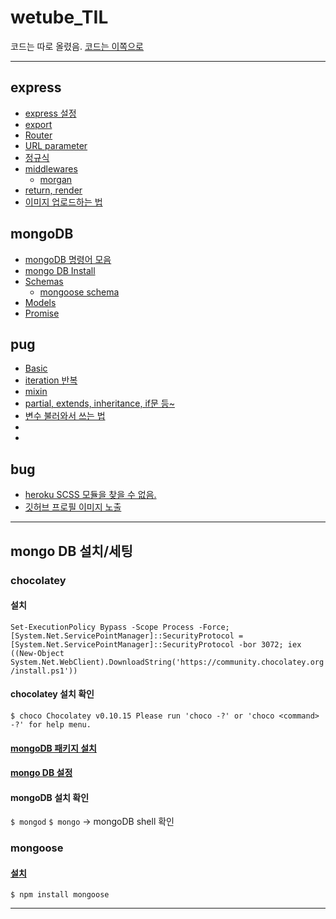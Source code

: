 # wetube_TIL

코드는 따로 올렸음.
<a href="https://github.com/leesaewa/wetube-reloaded">코드는 이쪽으로</a>

-------


## express
- <a href="https://github.com/leesaewa/wetube_TIL/blob/main/express/express_setting.md">express 설정</a>
- <a href="https://github.com/leesaewa/wetube_TIL/blob/main/express/export.md">export</a>
- <a href="https://github.com/leesaewa/wetube_TIL/blob/main/express/router.md">Router</a>
- <a href="https://github.com/leesaewa/wetube_TIL/blob/main/express/parameter.md">URL parameter</a>
- <a href="https://github.com/leesaewa/wetube_TIL/blob/main/express/parameter.md#%EC%A0%95%EA%B7%9C%EC%8B%9D">정규식</a>
- <a href="https://github.com/leesaewa/wetube_TIL/blob/main/express/middlewares.md">middlewares</a>
  - <a href="https://github.com/leesaewa/wetube_TIL/blob/main/express/morgan.md">morgan</a>
- <a href="https://github.com/leesaewa/wetube_TIL/blob/main/express/return_render.md">return, render</a>
- <a href="https://github.com/leesaewa/wetube_TIL/blob/main/express/img-upload.md">이미지 업로드하는 법</a>


## mongoDB
- <a href="https://github.com/leesaewa/wetube_TIL/blob/main/mongoDB/guide.md">mongoDB 명령어 모음</a>
- <a href="https://github.com/leesaewa/wetube_TIL/blob/main/mongoDB/mongodb_install.md">mongo DB Install</a>
- <a href="https://github.com/leesaewa/wetube_TIL/blob/main/mongoDB/operations.md#schemas">Schemas</a>
  - <a href="https://github.com/leesaewa/wetube_TIL/blob/main/mongoDB/schema.md">mongoose schema</a>
- <a href="https://github.com/leesaewa/wetube_TIL/blob/main/mongoDB/operations.md#models">Models</a>
- <a href="https://github.com/leesaewa/wetube_TIL/blob/main/mongoDB/operations.md#promise">Promise</a>



## pug
- <a href="https://github.com/leesaewa/wetube_TIL/blob/main/pug/define.md">Basic</a>
- <a href="https://github.com/leesaewa/wetube_TIL/blob/main/pug/iteration.md">iteration 반복</a>
- <a href="https://github.com/leesaewa/wetube_TIL/blob/main/pug/mixin.md">mixin</a>
- <a href="https://github.com/leesaewa/wetube_TIL/blob/main/pug/property.md">partial, extends, inheritance, if문 등~</a>
- <a href="https://github.com/leesaewa/wetube_TIL/blob/main/pug/fake_arraydb.md#%EB%A7%81%ED%81%AC%EC%97%90-%EB%B3%80%EC%88%98%EB%A5%BC-%EB%8B%B4%EB%8A%94-%EB%B2%95">변수 불러와서 쓰는 법</a>
- <a href=""></a>
- <a href=""></a>

## bug
- <a href="https://github.com/leesaewa/wetube_TIL/blob/main/bug/heroku.md">heroku SCSS 모듈을 찾을 수 없음.</a>
- <a href="https://github.com/leesaewa/wetube_TIL/blob/main/bug/github_login.md">깃허브 프로필 이미지 노출</a>



-----------

## mongo DB 설치/세팅
### chocolatey
#### 설치
``Set-ExecutionPolicy Bypass -Scope Process -Force; [System.Net.ServicePointManager]::SecurityProtocol = [System.Net.ServicePointManager]::SecurityProtocol -bor 3072; iex ((New-Object System.Net.WebClient).DownloadString('https://community.chocolatey.org/install.ps1'))``

#### chocolatey 설치 확인
``$ choco
Chocolatey v0.10.15
Please run 'choco -?' or 'choco <command> -?' for help menu.``

#### <a href="https://community.chocolatey.org/packages?q=mongodb">mongoDB 패키지 설치</a>

#### <a href="https://webigotr.tistory.com/241">mongo DB 설정</a>

#### mongoDB 설치 확인
``$ mongod``
``$ mongo`` -> mongoDB shell 확인

### mongoose
#### <a href="https://www.npmjs.com/package/mongoose">설치</a>
``$ npm install mongoose``

-----

